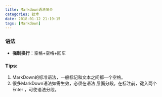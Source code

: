```yaml
---
title: Markdown语法简介
categories: 技术
date: 2018-01-12 21:19:15
tags: [Markdown]
---
```


### 语法
- **强制换行**：空格+空格+回车

### Tips:
1. MarkDown的标准语法，一般标记和文本之间都一个空格。
2. 很多MarkDown语法如需生效，必须在语法 层面分段。在标注前，键入两个 Enter ，可使语法分段。
